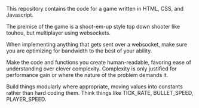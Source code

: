 This repository contains the code for a game written in HTML, CSS, and Javascript.

The premise of the game is a shoot-em-up style top down shooter like touhou, but multiplayer using websockets.

When implementing anything that gets sent over a websocket, make sure you are optimizing for bandwidth to the best of your ability.

Make the code and functions you create human-readable, favoring ease of understanding over clever complexity. Complexity is only justified for performance gain or where the nature of the problem demands it.

Build things modularly where appropriate, moving values into constants rather than hard coding them. Think things like TICK_RATE, BULLET_SPEED, PLAYER_SPEED.
